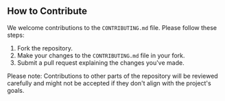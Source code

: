 ## How to Contribute

We welcome contributions to the `CONTRIBUTING.md` file. Please follow these steps:

1. Fork the repository.
2. Make your changes to the `CONTRIBUTING.md` file in your fork.
3. Submit a pull request explaining the changes you've made.

Please note: Contributions to other parts of the repository will be reviewed carefully and might not be accepted if they don't align with the project's goals.
